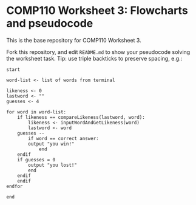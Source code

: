 # COMP110 Worksheet 3: Flowcharts and pseudocode

This is the base repository for COMP110 Worksheet 3.

Fork this repository, and edit `README.md` to show your pseudocode solving the worksheet task. Tip: use triple backticks to preserve spacing, e.g.:



```
start

word-list <- list of words from terminal

likeness <- 0
lastword <- ""
guesses <- 4

for word in word-list:
    if likeness == compareLikeness(lastword, word):
        likeness <- inputWordAndGetLikeness(word)
        lastword <- word
	guesses --
        if word == correct answer:
	    output "you win!"
            end
	endif
	if guesses = 0
	    output "you lost!"
	    end
	endif
    endif
endfor

end
```
